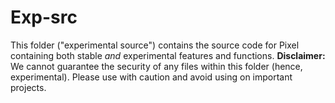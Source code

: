 # Exp-src

This folder ("experimental source") contains the source code for Pixel containing both stable *and* experimental features and functions.
**Disclaimer:** We cannot guarantee the security of any files within this folder (hence, experimental). Please use with caution and avoid using on important projects.
